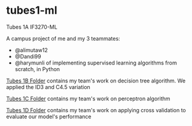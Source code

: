 # tubes1-ml
Tubes 1A IF3270-ML

A campus project of me and my 3 teammates:
- @alimutaw12
- @Dandi99
- @harymunli
of implementing supervised learning algorithms from scratch, in Python

[Tubes 1B Folder](/tubes-1b) contains my team's work on decision tree algorithm. We applied the ID3 and C4.5 variation

[Tubes 1C Folder](/tubes-1c) contains my team's work on perceptron algorithm

[Tubes 1D Folder](/tubes-1d) contains my team's work on applying cross validation to evaluate our model's performance

